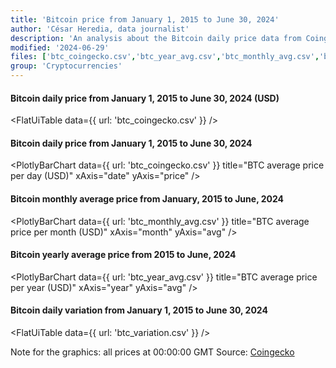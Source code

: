 ```yaml
---
title: 'Bitcoin price from January 1, 2015 to June 30, 2024'
author: 'César Heredia, data journalist'
description: 'An analysis about the Bitcoin daily price data from Coingecko'
modified: '2024-06-29'
files: ['btc_coingecko.csv','btc_year_avg.csv','btc_monthly_avg.csv','btc_variation.csv']
group: 'Cryptocurrencies'
---
```


#### Bitcoin daily price from January 1, 2015 to June 30, 2024 (USD)
<FlatUiTable
  data={{
    url: 'btc_coingecko.csv'
  }}
/>

#### Bitcoin daily price from January 1, 2015 to June 30, 2024
<PlotlyBarChart
  data={{
    url: 'btc_coingecko.csv'
  }}
  title="BTC average price per day (USD)"
  xAxis="date"
  yAxis="price"
/>

#### Bitcoin monthly average price from January, 2015 to June, 2024
<PlotlyBarChart
  data={{
    url: 'btc_monthly_avg.csv'
  }}
  title="BTC average price per month (USD)"
  xAxis="month"
  yAxis="avg"
/>

#### Bitcoin yearly average price from 2015 to June, 2024
<PlotlyBarChart
  data={{
    url: 'btc_year_avg.csv'
  }}
  title="BTC average price per year (USD)"
  xAxis="year"
  yAxis="avg"
/>

#### Bitcoin daily variation from January 1, 2015 to June 30, 2024
<FlatUiTable
  data={{
    url: 'btc_variation.csv'
  }}
/>

Note for the graphics: all prices at 00:00:00 GMT
Source: [Coingecko](https://www.coingecko.com/es/monedas/bitcoin/historical_data)
